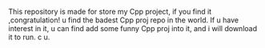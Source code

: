 This repository is made for store my Cpp project, if you find it ,congratulation! u find the badest Cpp proj repo in the world.
If u have interest in it, u can find add some funny Cpp proj into it, and i will download it to run.
c u.
